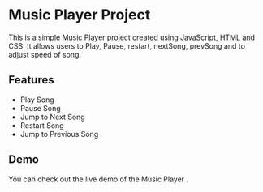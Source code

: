 # Music Player Project

This is a simple Music Player project created using JavaScript, HTML and CSS. It allows users to Play, Pause, restart, nextSong, prevSong and to adjust speed of song.

## Features

- Play Song
- Pause Song
- Jump to Next Song
- Restart Song 
- Jump to Previous Song
## Demo

You can check out the live demo of the Music Player .